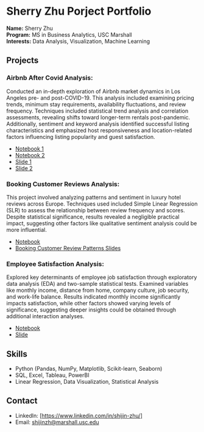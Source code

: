 # Sherry Zhu Porject Portfolio

**Name:** Sherry Zhu  
**Program:** MS in Business Analytics, USC Marshall  
**Interests:** Data Analysis, Visualization, Machine Learning


## Projects

### Airbnb After Covid Analysis: 
Conducted an in-depth exploration of Airbnb market dynamics in Los Angeles pre- and post-COVID-19. This analysis included examining pricing trends, minimum stay requirements, availability fluctuations, and review frequency. Techniques included statistical trend analysis and correlation assessments, revealing shifts toward longer-term rentals post-pandemic. Additionally, sentiment and keyword analysis identified successful listing characteristics and emphasized host responsiveness and location-related factors influencing listing popularity and guest satisfaction.
  - [Notebook 1](https://github.com/Sherry-coding/Sherry-Zhu-Portfolio/blob/main/Airbnb%20Project%20Code.ipynb)
  - [Notebook 2](https://github.com/Sherry-coding/Sherry-Zhu-Portfolio/blob/main/Airbnb%20Project2%20Code.ipynb)
  - [Slide 1](https://github.com/Sherry-coding/Sherry-Zhu-Portfolio/blob/main/Airbnb%20Porject%20Slide.pdf)
  - [Slide 2](https://github.com/Sherry-coding/Sherry-Zhu-Portfolio/blob/main/Airbnb%20Porject2%20Slide.pdf)
    
### Booking Customer Reviews Analysis:
  This project involved analyzing patterns and sentiment in luxury hotel reviews across Europe. Techniques used included Simple Linear Regression (SLR) to assess the relationship between review frequency and scores. Despite statistical significance, results revealed a negligible practical impact, suggesting other factors like qualitative sentiment analysis could be more influential.
  - [Notebook](https://github.com/Sherry-coding/Sherry-Zhu-Portfolio/blob/main/Booking%20Customer%20Review%20Analysis.ipynb)
  - [Booking Customer Review Patterns Slides]([presentations/Project1-slides.pdf](https://github.com/Sherry-coding/Sherry-Zhu-Portfolio/blob/main/Booking%20Customer%20Review%20Analysis.pptx))

### Employee Satisfaction Analysis: 
Explored key determinants of employee job satisfaction through exploratory data analysis (EDA) and two-sample statistical tests. Examined variables like monthly income, distance from home, company culture, job security, and work-life balance. Results indicated monthly income significantly impacts satisfaction, while other factors showed varying levels of significance, suggesting deeper insights could be obtained through additional interaction analyses.
  - [Notebook](https://github.com/Sherry-coding/Sherry-Zhu-Portfolio/blob/main/Employee%20Satisfaction%20Analysis%20Code.ipynb)
  - [Slide](https://github.com/Sherry-coding/Sherry-Zhu-Portfolio/blob/main/Employee%20Satisfaction%20Analysis%20Slides.pptx)

## Skills
- Python (Pandas, NumPy, Matplotlib, Scikit-learn, Seaborn)
- SQL, Excel, Tableau, PowerBI
- Linear Regression, Data Visualization, Statistical Analysis

## Contact
- LinkedIn: [https://www.linkedin.com/in/shijin-zhu/]
- Email: shijinzh@marshall.usc.edu
